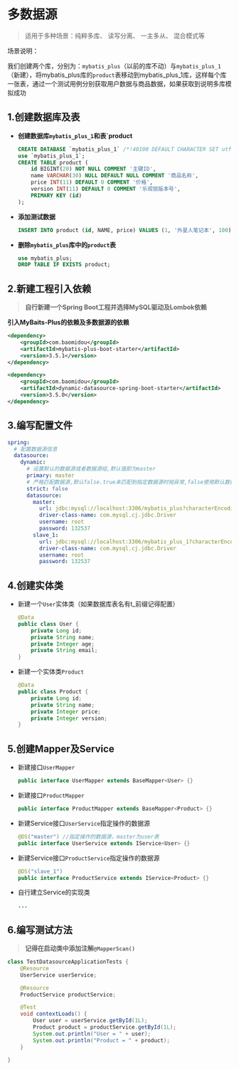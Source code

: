 # 多数据源

> 适用于多种场景：纯粹多库、 读写分离、 一主多从、 混合模式等

场景说明：

我们创建两个库，分别为：`mybatis_plus`（以前的库不动）与`mybatis_plus_1`（新建），将mybatis_plus库的`product`表移动到mybatis_plus_1库，这样每个库一张表，通过一个测试用例分别获取用户数据与商品数据，如果获取到说明多库模拟成功



## 1.创建数据库及表

- **创建数据库`mybatis_plus_1`和表`product**

  ```sql
  CREATE DATABASE `mybatis_plus_1` /*!40100 DEFAULT CHARACTER SET utf8mb4 */;
  use `mybatis_plus_1`; 
  CREATE TABLE product ( 
      id BIGINT(20) NOT NULL COMMENT '主键ID', 
      name VARCHAR(30) NULL DEFAULT NULL COMMENT '商品名称', 
      price INT(11) DEFAULT 0 COMMENT '价格', 
      version INT(11) DEFAULT 0 COMMENT '乐观锁版本号', 
      PRIMARY KEY (id) 
  );
  ```

- **添加测试数据**

  ```sql
  INSERT INTO product (id, NAME, price) VALUES (1, '外星人笔记本', 100);
  ```

- **删除`mybatis_plus`库中的`product`表** 

  ```sql
  use mybatis_plus; 
  DROP TABLE IF EXISTS product;
  ```





## 2.新建工程引入依赖

> **自行新建一个Spring Boot工程并选择MySQL驱动及Lombok依赖**

**引入MyBaits-Plus的依赖及多数据源的依赖**

```xml
<dependency>
    <groupId>com.baomidou</groupId>
    <artifactId>mybatis-plus-boot-starter</artifactId>
    <version>3.5.1</version>
</dependency>

<dependency>
    <groupId>com.baomidou</groupId>
    <artifactId>dynamic-datasource-spring-boot-starter</artifactId>
    <version>3.5.0</version>
</dependency>
```





## 3.编写配置文件

```yml
spring:
  # 配置数据源信息
  datasource:
    dynamic:
      # 设置默认的数据源或者数据源组,默认值即为master
      primary: master
      # 严格匹配数据源,默认false.true未匹配到指定数据源时抛异常,false使用默认数据源
      strict: false
      datasource:
        master:
          url: jdbc:mysql://localhost:3306/mybatis_plus?characterEncoding=utf-8&useSSL=false
          driver-class-name: com.mysql.cj.jdbc.Driver
          username: root
          password: 132537
        slave_1:
          url: jdbc:mysql://localhost:3306/mybatis_plus_1?characterEncoding=utf-8&useSSL=false
          driver-class-name: com.mysql.cj.jdbc.Driver
          username: root
          password: 132537
```





## 4.创建实体类

- 新建一个`User`实体类（如果数据库表名有t_前缀记得配置）

  ```java
  @Data
  public class User {
      private Long id;
      private String name;
      private Integer age;
      private String email;
  }
  ```

- 新建一个实体类`Product`

  ```java
  @Data
  public class Product {
      private Long id;
      private String name;
      private Integer price;
      private Integer version;
  }
  ```







## 5.创建Mapper及Service

- 新建接口`UserMapper`

  ```java
  public interface UserMapper extends BaseMapper<User> {}
  ```

- 新建接口`ProductMapper`

  ```java
  public interface ProductMapper extends BaseMapper<Product> {}
  ```

- 新建Service接口`UserService`指定操作的数据源

  ```java
  @DS("master") //指定操作的数据源，master为user表
  public interface UserService extends IService<User> {}
  ```

- 新建Service接口`ProductService`指定操作的数据源

  ```java
  @DS("slave_1")
  public interface ProductService extends IService<Product> {}
  ```

- 自行建立Service的实现类

  ```java
  ...
  ```

  





## 6.编写测试方法

> **记得在启动类中添加注解`@MapperScan()`**

```java
class TestDatasourceApplicationTests {
	@Resource
	UserService userService;

	@Resource
	ProductService productService;

	@Test
	void contextLoads() {
		User user = userService.getById(1L);
		Product product = productService.getById(1L);
		System.out.println("User = " + user);
		System.out.println("Product = " + product);
	}

}
```

